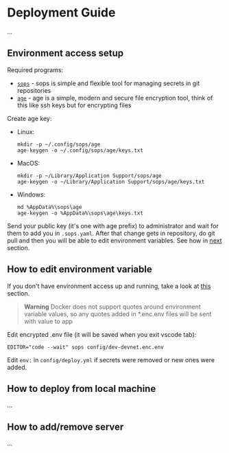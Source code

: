 # Deployment Guide

...

## Environment access setup

Required programs:
- [`sops`](https://github.com/mozilla/sops/releases/latest) - sops is simple and flexible tool for managing secrets in git repositories
- [`age`](https://github.com/FiloSottile/age#installation) - age is a simple, modern and secure file encryption tool, think of this like ssh keys but for encrypting files

Create age key:
- Linux:
  ```
  mkdir -p ~/.config/sops/age
  age-keygen -o ~/.config/sops/age/keys.txt
  ```
- MacOS:
  ```
  mkdir -p ~/Library/Application Support/sops/age
  age-keygen -o ~/Library/Application Support/sops/age/keys.txt
  ```
- Windows:
  ```
  md %AppData%\sops\age
  age-keygen -o %AppData%\sops\age\keys.txt
  ```

Send your public key (it's one with age prefix) to administrator and wait for
them to add you in `.sops.yaml`. After that change gets in repository, do git
pull and then you will be able to edit environment variables. See how in
[next](#how-to-edit-environment-variable) section.

## How to edit environment variable

If you don't have environment access up and running, take a look at
[this](#environment-access-setup) section.

> **Warning** Docker does not support quotes around environment variable values,
> so any quotes added in *.enc.env files will be sent with value to app 

Edit encrypted .env file (it will be saved when you exit vscode tab):
```
EDITOR="code --wait" sops config/dev-devnet.enc.env
```

Edit `env:` in `config/deploy.yml` if secrets were removed or new ones were
added.

## How to deploy from local machine

...

## How to add/remove server

...